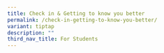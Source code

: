 ```yaml
---
title: Check in & Getting to know you better
permalink: /check-in-getting-to-know-you-better/
variant: tiptap
description: ""
third_nav_title: For Students
---
```

